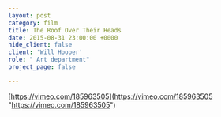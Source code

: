 ```yaml
---
layout: post
category: film
title: The Roof Over Their Heads
date: 2015-08-31 23:00:00 +0000
hide_client: false
client: 'Will Hooper'
role: " Art department"
project_page: false

---
```

[https://vimeo.com/185963505](https://vimeo.com/185963505 "https://vimeo.com/185963505")